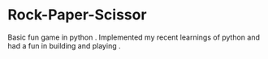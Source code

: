 # Rock-Paper-Scissor
Basic fun game in python . Implemented my recent learnings of python and had a fun in building and playing .
